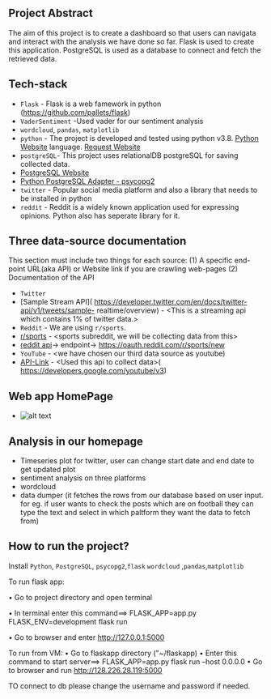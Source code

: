 ## Project Abstract

The aim of this project is to create a dashboard so that users can navigata and interact with the analysis we have done so far. Flask is used to create this application. PostgreSQL is used as a database to connect and fetch the retrieved data.

## Tech-stack

* `Flask` - Flask is a web famework in python (https://github.com/pallets/flask)
* `VaderSentiment` -Used vader for our sentiment analysis
* `wordcloud`, `pandas`, `matplotlib`
* `python` - The project is developed and tested using python v3.8. [Python
Website](https://www.python.org/)
language. [Request Website](https://docs.python-requests.org/en/latest/#)
* `postgreSQL`- This project uses relationalDB postgreSQL for saving collected data.
* [PostgreSQL Website](https://www.postgresql.org/)
* [Python PostgreSQL Adapter - psycopg2](https://www.psycopg.org/)
* `twitter` - Popular social media platform and also a library that needs to be installed in python
* `reddit` - Reddit is a widely known application used for expressing opinions. Python also has seperate
library for it.

## Three data-source documentation

This section must include two things for each source: (1) A specific end-point URL(aka API) or Website
link if you are crawling web-pages (2) Documentation of the API

* `Twitter`
* [Sample Stream API]( https://developer.twitter.com/en/docs/twitter-api/v1/tweets/sample-
realtime/overview) - &lt;This is a streaming api which contains 1% of twitter data.&gt;
* `Reddit` - We are using `r/sports`.
* [r/sports]( https://www.reddit.com/r/sports/) - &lt;sports subreddit, we will be collecting data from
this&gt;
* [reddit api]( https://www.reddit.com/dev/api/)-> endpoint-> https://oauth.reddit.com/r/sports/new
* `YouTube` - &lt;we have chosen our third data source as youtube)
* [API-Link]( https://developers.google.com/youtube/v3) - &lt;Used this api to collect data&gt;( https://developers.google.com/youtube/v3)

## Web app HomePage
 * ![alt text](https://github.com/2022-Fall-CS-415-515/project-3-implementation-squad/blob/master/flaskapp/static/images/homepage.png)
 

## Analysis in our homepage
* Timeseries plot for twitter, user can change start date and end date to get updated plot
* sentiment analysis on three platforms
* wordcloud 
* data dumper (it fetches the rows from our database based on user input. for eg. if user wants to check the posts which are on football they can type the text and select in which paltform they want the data to fetch from)

## How to run the project?

Install `Python`, `PostgreSQL`, `psycopg2`,`flask` `wordcloud` ,`pandas`,`matplotlib` 

To run flask app:

• Go to project directory and open terminal

• In terminal enter this command==> FLASK_APP=app.py FLASK_ENV=development flask run

• Go to browser and enter http://127.0.0.1:5000

To run from VM:
• Go to flaskapp directory ("~/flaskapp)
• Enter this command to start server==> FLASK_APP=app.py flask run –host 0.0.0.0
• Go to browser and run http://128.226.28.119:5000

TO connect to db please change the username and password if needed.

